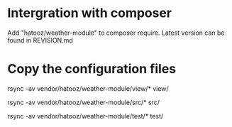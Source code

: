 # Intergration with composer
Add "hatooz/weather-module" to composer require. Latest version can be found in REVISION.md

# Copy the configuration files
rsync -av vendor/hatooz/weather-module/view/* view/

rsync -av vendor/hatooz/weather-module/src/* src/

rsync -av vendor/hatooz/weather-module/test/* test/
